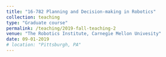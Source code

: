 ```yaml
---
title: "16-782 Planning and Decision-making in Robotics"
collection: teaching
type: "Graduate course"
permalink: /teaching/2019-fall-teaching-2
venue: "The Robotics Institute, Carnegie Mellon Univesity"
date: 09-01-2019
# location: "Pittsburgh, PA"
---
```

